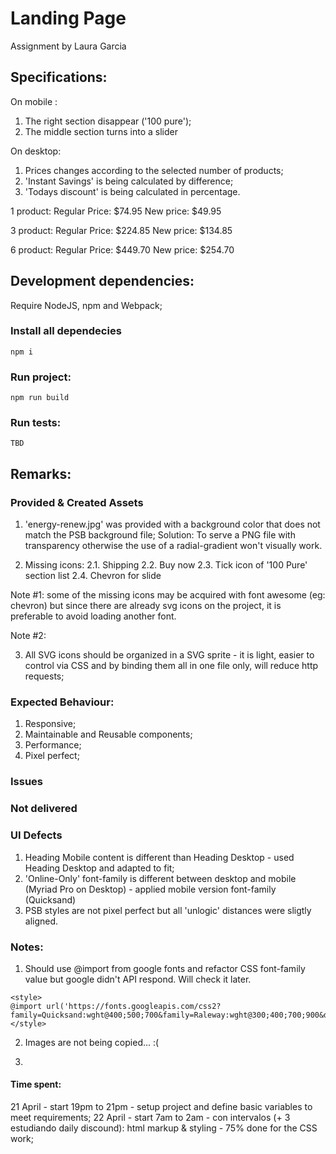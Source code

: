 # Landing Page
Assignment by Laura Garcia

## Specifications:
On mobile : 
1. The right section disappear ('100 pure');
2. The middle section turns into a slider

On desktop: 
1. Prices changes according to the selected number of products; 
2. 'Instant Savings' is being calculated by difference; 
3. 'Todays discount' is being calculated in percentage.


1 product:
Regular Price: $74.95
New price: $49.95

3 product:
Regular Price: $224.85
New price: $134.85

6 product:
Regular Price: $449.70
New price: $254.70

## Development dependencies:
Require NodeJS, npm and  Webpack;

### Install all dependecies
```
npm i
```

### Run project:
```
npm run build
```

### Run tests:
```
TBD
```

## Remarks:

### Provided & Created Assets
1. 'energy-renew.jpg' was provided with a background color that does not match the PSB background file;
Solution: To serve a PNG file with transparency otherwise the use of a radial-gradient won't visually work.

2. Missing icons:
2.1. Shipping
2.2. Buy now
2.3. Tick icon of '100 Pure' section list
2.4. Chevron for slide

Note #1: some of the missing icons may be acquired with font awesome (eg: chevron) but since there are already svg icons on the project, it is preferable to avoid loading another font.

Note #2: 

3. All SVG icons should be organized in a SVG sprite - it is light, easier to control via CSS and by binding them all in one file only,  will reduce http requests;


### Expected Behaviour:
1. Responsive;
2. Maintainable and Reusable components;
3. Performance;
4. Pixel perfect;

### Issues

### Not delivered

### UI Defects
1. Heading Mobile content is different than Heading Desktop - used Heading Desktop and adapted to fit;
2. 'Online-Only' font-family is different between desktop and mobile (Myriad Pro on Desktop) - applied mobile version font-family (Quicksand)
3. PSB styles are not pixel perfect but all 'unlogic' distances were sligtly aligned.

### Notes:
1. Should use @import from google fonts and refactor CSS font-family value but google didn't API respond. Will check it later.
```
<style>
@import url('https://fonts.googleapis.com/css2?family=Quicksand:wght@400;500;700&family=Raleway:wght@300;400;700;900&display=swap');
</style>
```
2. Images are not being copied... :(

3. 

#### Time spent:
21 April - start 19pm to 21pm - setup project and define basic variables to meet requirements;
22 April - start 7am to 2am - con intervalos (+ 3 estudiando daily discound): html markup & styling - 75% done for the CSS work;